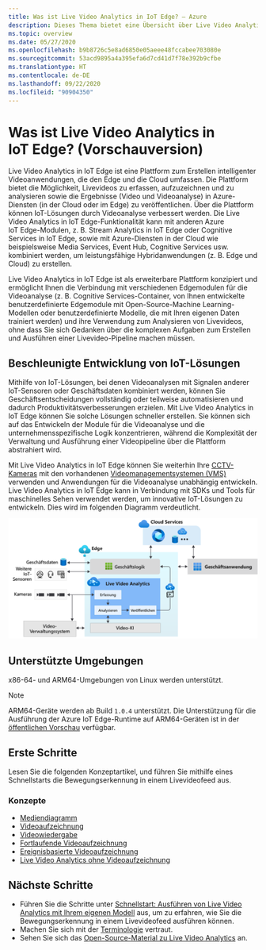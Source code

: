 ```yaml
---
title: Was ist Live Video Analytics in IoT Edge? – Azure
description: Dieses Thema bietet eine Übersicht über Live Video Analytics in IoT Edge. Die Plattform bietet Ihnen die Möglichkeit, Ihre IoT-Lösungen zu verbessern, z. B. durch Erfassen, Aufzeichnen und Analysieren von Livevideos und Veröffentlichen der Ergebnisse (Video und Videoanalyse) in Azure-Diensten.
ms.topic: overview
ms.date: 05/27/2020
ms.openlocfilehash: b9b8726c5e8ad6850e05aeee48fccabee703080e
ms.sourcegitcommit: 53acd9895a4a395efa6d7cd41d7f78e392b9cfbe
ms.translationtype: HT
ms.contentlocale: de-DE
ms.lasthandoff: 09/22/2020
ms.locfileid: "90904350"
---
```

# <a name="what-is-live-video-analytics-on-iot-edge-preview"></a>Was ist Live Video Analytics in IoT Edge? (Vorschauversion)

Live Video Analytics in IoT Edge ist eine Plattform zum Erstellen intelligenter Videoanwendungen, die den Edge und die Cloud umfassen. Die Plattform bietet die Möglichkeit, Livevideos zu erfassen, aufzuzeichnen und zu analysieren sowie die Ergebnisse (Video und Videoanalyse) in Azure-Diensten (in der Cloud oder im Edge) zu veröffentlichen. Über die Plattform können IoT-Lösungen durch Videoanalyse verbessert werden. Die Live Video Analytics in IoT Edge-Funktionalität kann mit anderen Azure IoT Edge-Modulen, z. B. Stream Analytics in IoT Edge oder Cognitive Services in IoT Edge, sowie mit Azure-Diensten in der Cloud wie beispielsweise Media Services, Event Hub, Cognitive Services usw. kombiniert werden, um leistungsfähige Hybridanwendungen (z. B. Edge und Cloud) zu erstellen.

Live Video Analytics in IoT Edge ist als erweiterbare Plattform konzipiert und ermöglicht Ihnen die Verbindung mit verschiedenen Edgemodulen für die Videoanalyse (z. B. Cognitive Services-Container, von Ihnen entwickelte benutzerdefinierte Edgemodule mit Open-Source-Machine Learning-Modellen oder benutzerdefinierte Modelle, die mit Ihren eigenen Daten trainiert werden) und ihre Verwendung zum Analysieren von Livevideos, ohne dass Sie sich Gedanken über die komplexen Aufgaben zum Erstellen und Ausführen einer Livevideo-Pipeline machen müssen.

## <a name="accelerate-iot-solutions-development"></a>Beschleunigte Entwicklung von IoT-Lösungen 

Mithilfe von IoT-Lösungen, bei denen Videoanalysen mit Signalen anderer IoT-Sensoren oder Geschäftsdaten kombiniert werden, können Sie Geschäftsentscheidungen vollständig oder teilweise automatisieren und dadurch Produktivitätsverbesserungen erzielen. Mit Live Video Analytics in IoT Edge können Sie solche Lösungen schneller erstellen. Sie können sich auf das Entwickeln der Module für die Videoanalyse und die unternehmensspezifische Logik konzentrieren, während die Komplexität der Verwaltung und Ausführung einer Videopipeline über die Plattform abstrahiert wird.

Mit Live Video Analytics in IoT Edge können Sie weiterhin Ihre [CCTV-Kameras](https://en.wikipedia.org/wiki/Closed-circuit_television_camera) mit den vorhandenen [Videomanagementsystemen (VMS)](https://en.wikipedia.org/wiki/Video_management_system) verwenden und Anwendungen für die Videoanalyse unabhängig entwickeln. Live Video Analytics in IoT Edge kann in Verbindung mit SDKs und Tools für maschinelles Sehen verwendet werden, um innovative IoT-Lösungen zu entwickeln. Dies wird im folgenden Diagramm verdeutlicht.

![Entwickeln von IoT-Lösungen mit Live Video Analytics in IoT Edge](./media/overview/product-diagram.svg)

## <a name="supported-environments"></a>Unterstützte Umgebungen

x86-64- und ARM64-Umgebungen von Linux werden unterstützt.
> [!NOTE]
> ARM64-Geräte werden ab Build `1.0.4` unterstützt.
> Die Unterstützung für die Ausführung der Azure IoT Edge-Runtime auf ARM64-Geräten ist in der [öffentlichen Vorschau](https://azure.microsoft.com/support/legal/preview-supplemental-terms/) verfügbar.

## <a name="get-started"></a>Erste Schritte

Lesen Sie die folgenden Konzeptartikel, und führen Sie mithilfe eines Schnellstarts die Bewegungserkennung in einem Livevideofeed aus.

### <a name="concepts"></a>Konzepte

* [Mediendiagramm](media-graph-concept.md)
* [Videoaufzeichnung](video-recording-concept.md)
* [Videowiedergabe](video-playback-concept.md)
* [Fortlaufende Videoaufzeichnung](continuous-video-recording-concept.md)
* [Ereignisbasierte Videoaufzeichnung](event-based-video-recording-concept.md)
* [Live Video Analytics ohne Videoaufzeichnung](analyze-live-video-concept.md)

## <a name="next-steps"></a>Nächste Schritte

* Führen Sie die Schritte unter [Schnellstart: Ausführen von Live Video Analytics mit Ihrem eigenen Modell](use-your-model-quickstart.md) aus, um zu erfahren, wie Sie die Bewegungserkennung in einem Livevideofeed ausführen können.
* Machen Sie sich mit der [Terminologie](terminology.md) vertraut.
* Sehen Sie sich das [Open-Source-Material zu Live Video Analytics](https://github.com/Azure/live-video-analytics) an.

